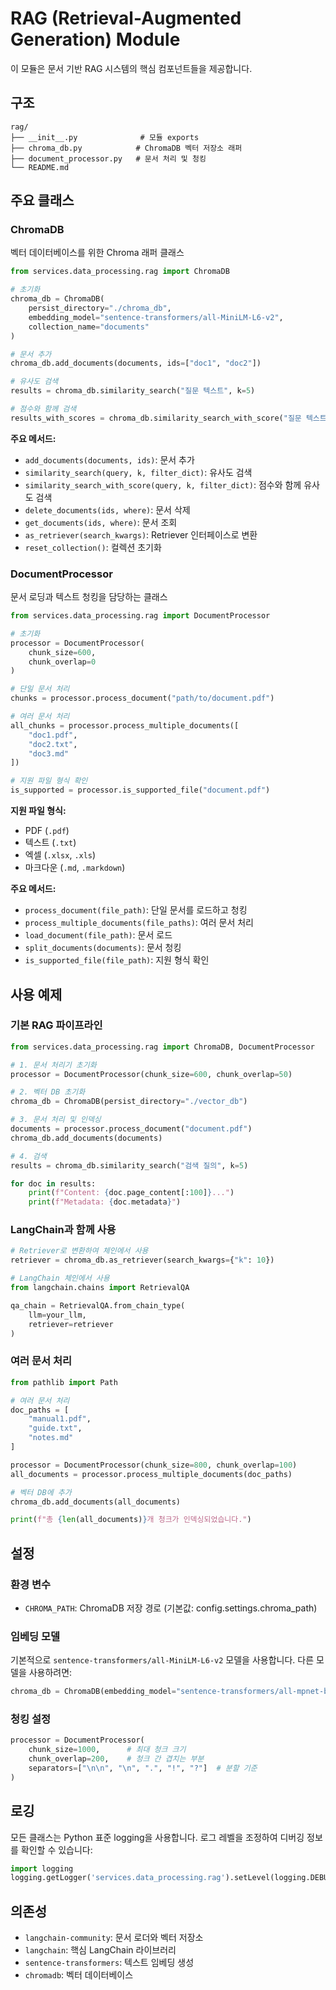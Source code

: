 # RAG (Retrieval-Augmented Generation) Module

이 모듈은 문서 기반 RAG 시스템의 핵심 컴포넌트들을 제공합니다.

## 구조

```
rag/
├── __init__.py              # 모듈 exports
├── chroma_db.py            # ChromaDB 벡터 저장소 래퍼
├── document_processor.py   # 문서 처리 및 청킹
└── README.md             
```

## 주요 클래스

### ChromaDB

벡터 데이터베이스를 위한 Chroma 래퍼 클래스

```python
from services.data_processing.rag import ChromaDB

# 초기화
chroma_db = ChromaDB(
    persist_directory="./chroma_db",
    embedding_model="sentence-transformers/all-MiniLM-L6-v2",
    collection_name="documents"
)

# 문서 추가
chroma_db.add_documents(documents, ids=["doc1", "doc2"])

# 유사도 검색
results = chroma_db.similarity_search("질문 텍스트", k=5)

# 점수와 함께 검색
results_with_scores = chroma_db.similarity_search_with_score("질문 텍스트", k=5)
```

**주요 메서드:**
- `add_documents(documents, ids)`: 문서 추가
- `similarity_search(query, k, filter_dict)`: 유사도 검색
- `similarity_search_with_score(query, k, filter_dict)`: 점수와 함께 유사도 검색
- `delete_documents(ids, where)`: 문서 삭제
- `get_documents(ids, where)`: 문서 조회
- `as_retriever(search_kwargs)`: Retriever 인터페이스로 변환
- `reset_collection()`: 컬렉션 초기화

### DocumentProcessor

문서 로딩과 텍스트 청킹을 담당하는 클래스

```python
from services.data_processing.rag import DocumentProcessor

# 초기화
processor = DocumentProcessor(
    chunk_size=600,
    chunk_overlap=0
)

# 단일 문서 처리
chunks = processor.process_document("path/to/document.pdf")

# 여러 문서 처리
all_chunks = processor.process_multiple_documents([
    "doc1.pdf", 
    "doc2.txt", 
    "doc3.md"
])

# 지원 파일 형식 확인
is_supported = processor.is_supported_file("document.pdf")
```

**지원 파일 형식:**
- PDF (`.pdf`)
- 텍스트 (`.txt`)
- 엑셀 (`.xlsx`, `.xls`)
- 마크다운 (`.md`, `.markdown`)

**주요 메서드:**
- `process_document(file_path)`: 단일 문서를 로드하고 청킹
- `process_multiple_documents(file_paths)`: 여러 문서 처리
- `load_document(file_path)`: 문서 로드
- `split_documents(documents)`: 문서 청킹
- `is_supported_file(file_path)`: 지원 형식 확인

## 사용 예제

### 기본 RAG 파이프라인

```python
from services.data_processing.rag import ChromaDB, DocumentProcessor

# 1. 문서 처리기 초기화
processor = DocumentProcessor(chunk_size=600, chunk_overlap=50)

# 2. 벡터 DB 초기화
chroma_db = ChromaDB(persist_directory="./vector_db")

# 3. 문서 처리 및 인덱싱
documents = processor.process_document("document.pdf")
chroma_db.add_documents(documents)

# 4. 검색
results = chroma_db.similarity_search("검색 질의", k=5)

for doc in results:
    print(f"Content: {doc.page_content[:100]}...")
    print(f"Metadata: {doc.metadata}")
```

### LangChain과 함께 사용

```python
# Retriever로 변환하여 체인에서 사용
retriever = chroma_db.as_retriever(search_kwargs={"k": 10})

# LangChain 체인에서 사용
from langchain.chains import RetrievalQA

qa_chain = RetrievalQA.from_chain_type(
    llm=your_llm,
    retriever=retriever
)
```

### 여러 문서 처리

```python
from pathlib import Path

# 여러 문서 처리
doc_paths = [
    "manual1.pdf",
    "guide.txt", 
    "notes.md"
]

processor = DocumentProcessor(chunk_size=800, chunk_overlap=100)
all_documents = processor.process_multiple_documents(doc_paths)

# 벡터 DB에 추가
chroma_db.add_documents(all_documents)

print(f"총 {len(all_documents)}개 청크가 인덱싱되었습니다.")
```

## 설정

### 환경 변수

- `CHROMA_PATH`: ChromaDB 저장 경로 (기본값: config.settings.chroma_path)

### 임베딩 모델

기본적으로 `sentence-transformers/all-MiniLM-L6-v2` 모델을 사용합니다. 다른 모델을 사용하려면:

```python
chroma_db = ChromaDB(embedding_model="sentence-transformers/all-mpnet-base-v2")
```

### 청킹 설정

```python
processor = DocumentProcessor(
    chunk_size=1000,      # 최대 청크 크기
    chunk_overlap=200,    # 청크 간 겹치는 부분
    separators=["\n\n", "\n", ".", "!", "?"]  # 분할 기준
)
```

## 로깅

모든 클래스는 Python 표준 logging을 사용합니다. 로그 레벨을 조정하여 디버깅 정보를 확인할 수 있습니다:

```python
import logging
logging.getLogger('services.data_processing.rag').setLevel(logging.DEBUG)
```

## 의존성

- `langchain-community`: 문서 로더와 벡터 저장소
- `langchain`: 핵심 LangChain 라이브러리
- `sentence-transformers`: 텍스트 임베딩 생성
- `chromadb`: 벡터 데이터베이스
